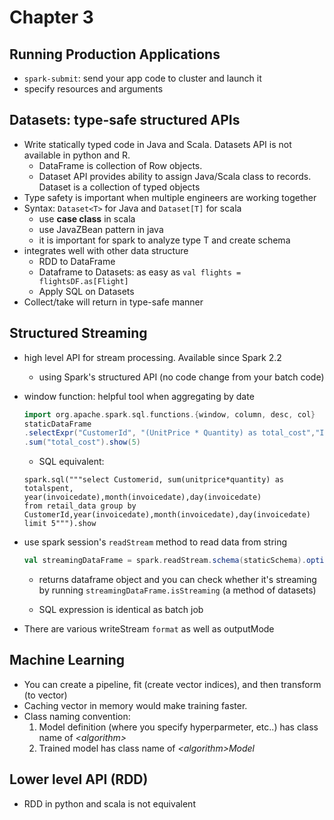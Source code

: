 # Chapter 3

## Running Production Applications
* `spark-submit`: send your app code to cluster and launch it 
* specify resources and arguments

## Datasets: type-safe structured APIs
* Write statically typed code in Java and Scala. Datasets API is not available in python and R.
    * DataFrame is collection of Row objects.
    * Dataset API provides ability to assign Java/Scala class to records. Dataset is a collection of typed objects
* Type safety is important when multiple engineers are working together
* Syntax: `Dataset<T>` for Java and `Dataset[T]` for scala
    * use **case class** in scala
    * use JavaZBean pattern in java
    * it is important for spark to analyze type T and create schema 
* integrates well with other data structure
    * RDD to DataFrame
    * Dataframe to Datasets: as easy as `val flights = flightsDF.as[Flight]`
    * Apply SQL on Datasets
* Collect/take will return in type-safe manner

## Structured Streaming
* high level API for stream processing. Available since Spark 2.2
    * using Spark's structured API (no code change from your batch code)
* window function: helpful tool when aggregating by date
    ```scala
    import org.apache.spark.sql.functions.{window, column, desc, col} 
    staticDataFrame
    .selectExpr("CustomerId", "(UnitPrice * Quantity) as total_cost","InvoiceDate") .groupBy(col("CustomerId"),window(col("InvoiceDate"),"1 day"))
    .sum("total_cost").show(5) 
    ```

    * SQL equivalent:
    ```
    spark.sql("""select Customerid, sum(unitprice*quantity) as totalspent,
    year(invoicedate),month(invoicedate),day(invoicedate)
    from retail_data group by CustomerId,year(invoicedate),month(invoicedate),day(invoicedate)
    limit 5""").show
    ```
* use spark session's `readStream` method to read data from string
    ```scala
    val streamingDataFrame = spark.readStream.schema(staticSchema).option("maxFilesPerTrigger" , 1).format("csv").option("header", "true").load("/data/retail-data/by-day/*.csv")
    ```

    * returns dataframe object and you can check whether it's streaming by running `streamingDataFrame.isStreaming` (a method of datasets)

    * SQL expression is identical as batch job
*  There are various writeStream `format` as well as outputMode

## Machine Learning
* You can create a pipeline, fit (create vector indices), and then transform (to vector)
* Caching vector in memory would make training faster. 
* Class naming convention: 
    1. Model definition (where you specify hyperparmeter, etc..) has class name of *\<algorithm>* 
    2. Trained model has class name of *\<algorithm>Model* 

## Lower level API (RDD)
* RDD in python and scala is not equivalent